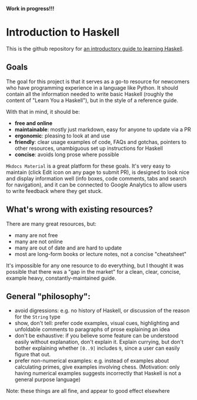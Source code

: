 **Work in progress!!!**

# Introduction to Haskell



This is the github repository for [an introductory guide to learning Haskell](https://haskell-docs.netlify.app/).

## Goals

The goal for this project is that it serves as a go-to resource for newcomers who have programming experience in a language like Python. It should contain all the information needed to write basic Haskell (roughly the content of "Learn You a Haskell"), but in the style of a reference guide.

With that in mind, it should be:

- **free and online**
- **maintainable**: mostly just markdown, easy for anyone to update via a PR
- **ergonomic**: pleasing to look at and use
- **friendly**: clear usage examples of code, FAQs and gotchas, pointers to other resources, unambiguous set up instructions for Haskell
- **concise**: avoids long prose where possible 

`Mkdocs Material` is a great platform for these goals. It's very easy to maintain (click Edit icon on any page to submit PR), is designed to look nice and display information well (info boxes, code comments, tabs and search for navigation), and it can be connected to Google Analytics to allow users to write feedback where they get stuck.

## What's wrong with existing resources?

There are many great resources, but:

- many are not free 
- many are not online
- many are out of date and are hard to update
- most are long-form books or lecture notes, not a concise "cheatsheet"

It's impossible for any one resource to do everything, but I thought it was possible that there was a "gap in the market" for a clean, clear, concise, example heavy, constantly-maintained guide.


## General "philosophy":

- avoid digressions: e.g. no history of Haskell, or discussion of the reason for the `String` type 
- show, don't tell: prefer code examples, visual cues, highlighting and unfoldable comments to paragraphs of prose explaining an idea
- don't be exhaustive: if you believe some feature can be understood easily without explanation, don't explain it. Explain currying, but don't bother explaining whether `[0..9]` includes `9`, since a user can easily figure that out.
- prefer non-numerical examples: e.g. instead of examples about calculating primes, give examples involving chess. (Motivation: only having numerical examples suggests incorrectly that Haskell is not a general purpose language)

Note: these things are all fine, and appear to good effect elsewhere